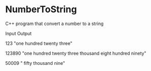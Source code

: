 # NumberToString
C++ program that convert a number to a string

Input         Output

123           "one hundred twenty three"

123890        "one hundred twenty three thousand eight hundred ninety"

50009         " fifty thousand nine"


